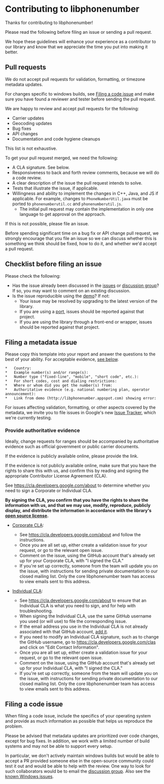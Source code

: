 # Contributing to libphonenumber

Thanks for contributing to libphonenumber!

Please read the following before filing an issue or sending a pull request.

We hope these guidelines will enhance your experience as a contributor to our
library and know that we appreciate the time you put into making it better.

## Pull requests

We do not accept pull requests for validation, formatting, or timezone metadata
updates.

For changes specific to windows builds, see [Filing a code
issue](#filing-a-code-issue) and make sure you have found a reviewer and tester
before sending the pull request.

We are happy to review and accept pull requests for the following:

*   Carrier updates
*   Geocoding updates
*   Bug fixes
*   API changes
*   Documentation and code hygiene cleanups

This list is not exhaustive.

To get your pull request merged, we need the following:

*   A CLA signature. See below.
*   Responsiveness to back and forth review comments, because we will do a code
    review.
*   A clear description of the issue the pull request intends to solve.
*   Tests that illustrate the issue, if applicable.
*   Willingness and ability to implement the changes in C++, Java, and JS if
    applicable. For example, changes to `PhoneNumberUtil.java` must be ported to
    `phonenumberutil.cc` and `phonenumberutil.js`.
    *   The initial pull request may contain the implementation in only one
        language to get approval on the approach.

If this is not possible, please file an issue.

Before spending significant time on a bug fix or API change pull request, we
strongly encourage that you file an issue so we can discuss whether this is
something we think should be fixed, how to do it, and whether we'd accept a pull
request.

## Checklist before filing an issue

Please check the following:
*   Has the issue already been discussed in the
    [issues](http://github.com/googlei18n/libphonenumber/issues) or [discussion
    group](https://groups.google.com/group/libphonenumber-discuss)? If so, you
    may want to comment on an existing discussion.
*   Is the issue reproducible using the
    [demo](http://libphonenumber.appspot.com/)? If not:
    *   Your issue may be resolved by upgrading to the latest version of the
        library.
    *   If you are using a
        [port](http://github.com/googlei18n/libphonenumber#third-party-ports),
        issues should be reported against that project.
    *   If you are using the library through a front-end or wrapper, issues
        should be reported against that project.

## Filing a metadata issue

Please copy this template into your report and answer the questions to the best of your ability.
For acceptable evidence, [see below](#provide-supporting-evidence).

``` nomarkdown
*   Country:
*   Example number(s) and/or range(s):
*   Number type ("fixed-line", "mobile", "short code", etc.):
*   For short codes, cost and dialing restrictions:
*   Where or whom did you get the number(s) from:
*   Authoritative evidence (e.g. national numbering plan, operator announcement):
*   Link from demo (http://libphonenumber.appspot.com) showing error:
```

For issues affecting validation, formatting, or other aspects covered by the metadata,
we invite you to file issues in Google's new [Issue Tracker](http://issuetracker.google.com/issues/new?component=192347),
which we're currently testing.

### Provide authoritative evidence

Ideally, change requests for ranges should be accompanied by authoritative
evidence such as official government or public carrier documents.

If the evidence is publicly available online, please provide the link.

If the evidence is not publicly available online, make sure that you have the
rights to share this with us, and confirm this by reading and signing the
appropriate Contributor License Agreement (CLA).

See https://cla.developers.google.com/about to determine whether you need to
sign a Corporate or Individual CLA.

**By signing the CLA, you confirm that you have the rights to share the
information with us, and that we may use, modify, reproduce, publicly display,
and distribute the information in accordance with the library's [open source
license](http://github.com/googlei18n/libphonenumber/blob/master/LICENSE).**

*   [Corporate CLA](http://developers.google.com/open-source/cla/corporate?csw=1):
    *   See https://cla.developers.google.com/about and follow the instructions.
    *   Once you are all set up, either create a validation issue for your
        request, or go to the relevant open issue.
    *   Comment on the issue, using the GitHub account that's already set up for
        your Corporate CLA, with "I signed the CLA."
    *   If you're set up correctly, someone from the team will update you on the
        issue, with instructions for sending private documentation to our closed
        mailing list. Only the core libphonenumber team has access to view
        emails sent to this address.

*   [Individual CLA](http://cla.developers.google.com/about/google-individual?csw=1):
    *   See https://cla.developers.google.com/about to ensure that an Individual
        CLA is what you need to sign, and for help with troubleshooting.
    *   When signing the Individual CLA, use the same GitHub username you used
        (or will use) to file the corresponding issue.
    *   If the email address you use in the Individual CLA is not already
        associated with that GitHub account, [add
        it](https://help.github.com/articles/adding-an-email-address-to-your-github-account/).
    *   If you need to modify an Individual CLA signature, such as to change the
        GitHub username, go to https://cla.developers.google.com/clas and click
        on "Edit Contact Information".
    *   Once you are all set up, either create a validation issue for your
        request, or go to the relevant open issue.
    *   Comment on the issue, using the GitHub account that's already set up for
        your Individual CLA, with "I signed the CLA."
    *   If you're set up correctly, someone from the team will update you on the
        issue, with instructions for sending private documentation to our closed
        mailing list. Only the core libphonenumber team has access to view
        emails sent to this address.

## Filing a code issue

When filing a code issue, include the specifics of your operating system and
provide as much information as possible that helps us reproduce the problem.

Please be advised that metadata updates are prioritized over code changes,
except for bug fixes. In addition, we work with a limited number of build
systems and may not be able to support every setup.

In particular, we don't actively maintain windows builds but would be able to
accept a PR provided someone else in the open-source community could test it out
and would be able to help with the review. One way to look for such
collaborators would be to email the [discussion
group](https://groups.google.com/group/libphonenumber-discuss). Also see the
[known Windows issues](FAQ.md#what-about-windows).
